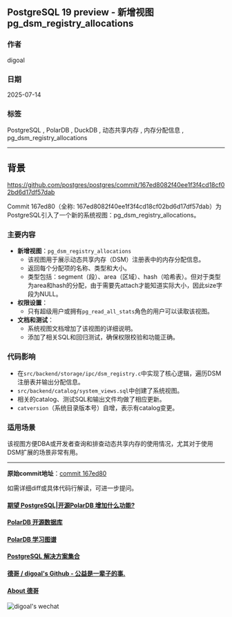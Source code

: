 ## PostgreSQL 19 preview - 新增视图pg_dsm_registry_allocations    
                            
### 作者                            
digoal                            
                            
### 日期                            
2025-07-14                            
                            
### 标签                            
PostgreSQL , PolarDB , DuckDB , 动态共享内存 , 内存分配信息 , pg_dsm_registry_allocations      
                            
----                            
                            
## 背景                 
https://github.com/postgres/postgres/commit/167ed8082f40ee1f3f4cd18cf02bd6d17df57dab              
            
Commit 167ed80（全称: 167ed8082f40ee1f3f4cd18cf02bd6d17df57dab）为PostgreSQL引入了一个新的系统视图：pg_dsm_registry_allocations。  
  
### 主要内容  
- **新增视图**：`pg_dsm_registry_allocations`  
  - 该视图用于展示动态共享内存（DSM）注册表中的内存分配信息。  
  - 返回每个分配项的名称、类型和大小。  
  - 类型包括：segment（段）、area（区域）、hash（哈希表）。但对于类型为area和hash的分配，由于需要先attach才能知道实际大小，因此size字段为NULL。  
- **权限设置**：  
  - 只有超级用户或拥有`pg_read_all_stats`角色的用户可以读取该视图。  
- **文档和测试**：  
  - 系统视图文档增加了该视图的详细说明。  
  - 添加了相关SQL和回归测试，确保权限校验和功能正确。  
  
### 代码影响  
- 在`src/backend/storage/ipc/dsm_registry.c`中实现了核心逻辑，遍历DSM注册表并输出分配信息。  
- `src/backend/catalog/system_views.sql`中创建了系统视图。  
- 相关的catalog、测试SQL和输出文件均做了相应更新。  
- `catversion`（系统目录版本号）自增，表示有catalog变更。  
  
### 适用场景  
该视图方便DBA或开发者查询和排查动态共享内存的使用情况，尤其对于使用DSM扩展的场景非常有用。  
  
---  
**原始commit地址**：[commit 167ed80](https://github.com/postgres/postgres/commit/167ed8082f40ee1f3f4cd18cf02bd6d17df57dab)  
  
如需详细diff或具体代码行解读，可进一步提问。  
     
  
#### [期望 PostgreSQL|开源PolarDB 增加什么功能?](https://github.com/digoal/blog/issues/76 "269ac3d1c492e938c0191101c7238216")
  
  
#### [PolarDB 开源数据库](https://openpolardb.com/home "57258f76c37864c6e6d23383d05714ea")
  
  
#### [PolarDB 学习图谱](https://www.aliyun.com/database/openpolardb/activity "8642f60e04ed0c814bf9cb9677976bd4")
  
  
#### [PostgreSQL 解决方案集合](../201706/20170601_02.md "40cff096e9ed7122c512b35d8561d9c8")
  
  
#### [德哥 / digoal's Github - 公益是一辈子的事.](https://github.com/digoal/blog/blob/master/README.md "22709685feb7cab07d30f30387f0a9ae")
  
  
#### [About 德哥](https://github.com/digoal/blog/blob/master/me/readme.md "a37735981e7704886ffd590565582dd0")
  
  
![digoal's wechat](../pic/digoal_weixin.jpg "f7ad92eeba24523fd47a6e1a0e691b59")
  
